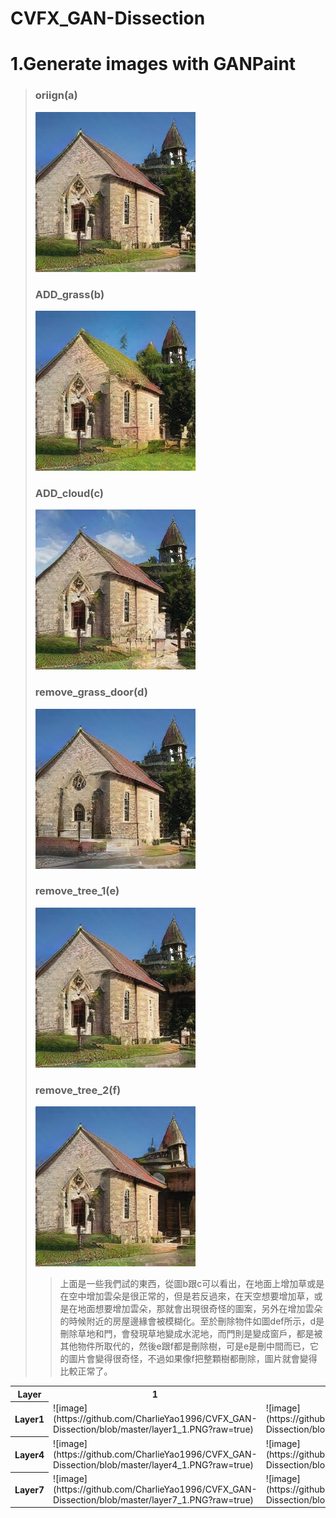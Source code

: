 # CVFX_GAN-Dissection
  # 1.Generate images with GANPaint
  >### oriign(a)
  >![image](https://github.com/CharlieYao1996/CVFX_GAN-Dissection/blob/master/oriign.PNG?raw=true)
  >### ADD_grass(b)
  >![image](https://github.com/CharlieYao1996/CVFX_GAN-Dissection/blob/master/ADD_grass.PNG?raw=true)
  >### ADD_cloud(c)
  >![image](https://github.com/CharlieYao1996/CVFX_GAN-Dissection/blob/master/ADD_cloud.PNG?raw=true)
  >### remove_grass_door(d)
  >![image](https://github.com/CharlieYao1996/CVFX_GAN-Dissection/blob/master/remove_grass_door.png?raw=true)
  >### remove_tree_1(e)
  >![image](https://github.com/CharlieYao1996/CVFX_GAN-Dissection/blob/master/remove_tree_1.png?raw=true)
  >### remove_tree_2(f)
  >![image](https://github.com/CharlieYao1996/CVFX_GAN-Dissection/blob/master/remove_tree_2.png?raw=true)
  >>上面是一些我們試的東西，從圖b跟c可以看出，在地面上增加草或是在空中增加雲朵是很正常的，但是若反過來，在天空想要增加草，或是在地面想要增加雲朵，那就會出現很奇怪的圖案，另外在增加雲朵的時候附近的房屋邊緣會被模糊化。至於刪除物件如圖def所示，d是刪除草地和門，會發現草地變成水泥地，而門則是變成窗戶，都是被其他物件所取代的，然後e跟f都是刪除樹，可是e是刪中間而已，它的圖片會變得很奇怪，不過如果像f把整顆樹都刪除，圖片就會變得比較正常了。
<table>
    <tr>
        <th>Layer</th>
        <th>1</th>
        <th>2</th>
    </tr>
    <tr>
        <th>Layer1</th>
        <td>![image](https://github.com/CharlieYao1996/CVFX_GAN-Dissection/blob/master/layer1_1.PNG?raw=true)</td>
        <td>![image](https://github.com/CharlieYao1996/CVFX_GAN-Dissection/blob/master/layer1_2.PNG?raw=true)</td>
    </tr>
    <tr>
        <th>Layer4</th>
        <td>![image](https://github.com/CharlieYao1996/CVFX_GAN-Dissection/blob/master/layer4_1.PNG?raw=true)</td>
        <td>![image](https://github.com/CharlieYao1996/CVFX_GAN-Dissection/blob/master/layer4_2.PNG?raw=true)</td>
    </tr>
    <tr>
        <th>Layer7</th>
        <td>![image](https://github.com/CharlieYao1996/CVFX_GAN-Dissection/blob/master/layer7_1.PNG?raw=true)</td>
        <td>![image](https://github.com/CharlieYao1996/CVFX_GAN-Dissection/blob/master/layer7_2.PNG?raw=true)</td>
    </tr>
</table>
